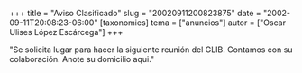+++
title = "Aviso Clasificado"
slug = "20020911200823875"
date = "2002-09-11T20:08:23-06:00"
[taxonomies]
tema = ["anuncios"]
autor = ["Oscar Ulises López Escárcega"]
+++

"Se solicita lugar para hacer la siguiente reunión del GLIB. Contamos
con su colaboración. Anote su domicilio aqui."
